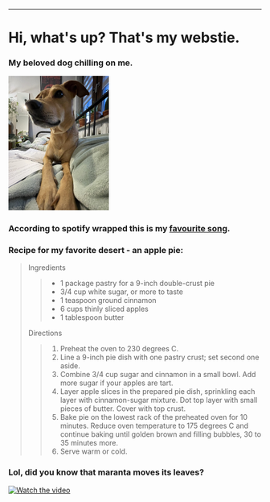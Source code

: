 ----
# Hi, what's up? That's my webstie.

### My beloved dog chilling on me.


<img src="Pictures/IMG_2562.JPEG" alt="drawing" width="200"/>

### According to spotify wrapped this is my [favourite song](https://www.youtube.com/watch?v=RVmG_d3HKBA).

### Recipe for my favorite desert - an apple pie:
> Ingredients
>> - 1 package pastry for a 9-inch double-crust pie
>> - 3/4 cup white sugar, or more to taste
>> - 1 teaspoon ground cinnamon
>> - 6 cups thinly sliced apples
>> - 1 tablespoon butter
>
> Directions
> 
>> 1. Preheat the oven to 230 degrees C.
>> 2. Line a 9-inch pie dish with one pastry crust; set second one aside.
>> 3. Combine 3/4 cup sugar and cinnamon in a small bowl. Add more sugar if your apples are tart.
>> 4. Layer apple slices in the prepared pie dish, sprinkling each layer with cinnamon-sugar mixture. Dot top layer with small pieces of butter. Cover with top crust.
>> 5. Bake pie on the lowest rack of the preheated oven for 10 minutes. Reduce oven temperature to 175 degrees C and continue baking until golden brown and filling bubbles, 30 to 35 minutes more. 
>> 6. Serve warm or cold. 

### Lol, did you know that maranta moves its leaves?

<a href="https://www.youtube.com/embed/Ge9p4iqARrY?autoplay=1&mute=1" target="_blank">
 <img src="http://img.youtube.com/vi/Ge9p4iqARrY/mqdefault.jpg" alt="Watch the video" width="560" height="315" border="0" />
</a>



